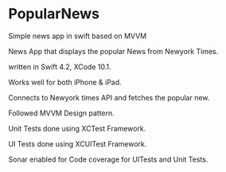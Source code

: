 # PopularNews
Simple news app in swift based on MVVM 

News App that displays the popular News from Newyork Times.

written in Swift 4.2, XCode 10.1.

Works well for both iPhone & iPad.

Connects to Newyork times API and fetches the popular new.

Followed MVVM Design pattern.

Unit Tests done using XCTest Framework.

UI Tests done using XCUITest Framework.

Sonar enabled for Code coverage for UITests and Unit Tests.


